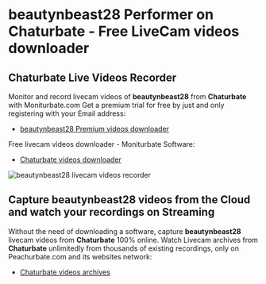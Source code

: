 # beautynbeast28 Performer on Chaturbate - Free LiveCam videos downloader

## Chaturbate Live Videos Recorder

Monitor and record livecam videos of **beautynbeast28** from **Chaturbate** with Moniturbate.com
Get a premium trial for free by just and only registering with your Email address:
* [beautynbeast28 Premium videos downloader](https://moniturbate.com/request-demo-licence-key.html)

Free livecam videos downloader - Moniturbate Software:
* [Chaturbate videos downloader](https://moniturbate.com/moniturbate-download-software.html)

![beautynbeast28 livecam videos recorder](https://peachurnet.com/templates/moniturbate-software.png)


## Capture beautynbeast28 videos from the Cloud and watch your recordings on Streaming

Without the need of downloading a software, capture **beautynbeast28** livecam videos from **Chaturbate** 100% online.
Watch Livecam archives from **Chaturbate** unlimitedly from thousands of existing recordings, only on Peachurbate.com and its websites network:
* [Chaturbate videos archives](https://peachurnet.com/)